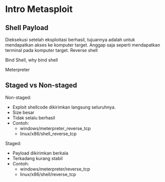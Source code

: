# Intro Metasploit


## Shell Payload
Dieksekusi setelah eksploitasi berhasil, tujuannya adalah untuk mendapatkan akses ke komputer target. Anggap saja seperti mendapatkan terminal pada komputer target. 
Reverse shell

Bind Shell, why bind shell

Meterpreter

## Staged vs Non-staged
Non-staged: 
- Exploit shellcode dikirimkan langsung seluruhnya. 
- Size besar
- Tidak selalu berhasil
- Contoh: 
	- windows/meterpreter_reverse_tcp
	- linux/x86/shell_reverse_tcp

Staged:
- Payload dikirimkan berkala
- Terkadang kurang stabil
- Contoh: 
	- windows/meterpreter/reverse_tcp
	- linux/x86/shell/reverse_tcp

